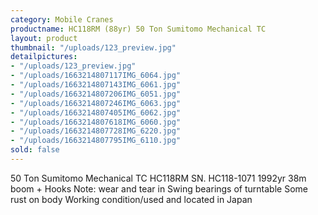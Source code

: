 ```yaml
---
category: Mobile Cranes
productname: HC118RM (88yr) 50 Ton Sumitomo Mechanical TC
layout: product
thumbnail: "/uploads/123_preview.jpg"
detailpictures:
- "/uploads/123_preview.jpg"
- "/uploads/1663214807117IMG_6064.jpg"
- "/uploads/1663214807143IMG_6061.jpg"
- "/uploads/1663214807206IMG_6051.jpg"
- "/uploads/1663214807246IMG_6063.jpg"
- "/uploads/1663214807405IMG_6062.jpg"
- "/uploads/1663214807618IMG_6060.jpg"
- "/uploads/1663214807728IMG_6220.jpg"
- "/uploads/1663214807795IMG_6110.jpg"
sold: false
---
```


50 Ton Sumitomo Mechanical TC
HC118RM
SN. HC118-1071
1992yr
38m boom + Hooks
Note: wear and tear in Swing bearings of turntable Some rust on body
Working condition/used and located in Japan


